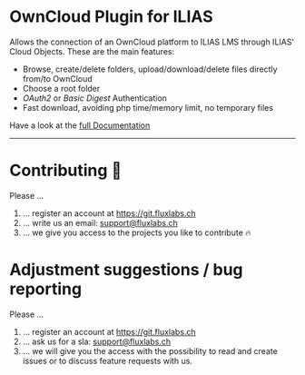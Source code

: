 # OwnCloud Plugin for ILIAS
Allows the connection of an OwnCloud platform to ILIAS LMS through ILIAS' Cloud Objects. These are the main features:
* Browse, create/delete folders, upload/download/delete files directly from/to OwnCloud
* Choose a root folder
* *OAuth2* or *Basic Digest* Authentication
* Fast download, avoiding php time/memory limit, no temporary files

Have a look at the [full Documentation](/doc/Documentation.pdf?raw=true)

***

# Contributing :purple_heart:
Please ...
1. ... register an account at https://git.fluxlabs.ch
2. ... write us an email: support@fluxlabs.ch
3. ... we give you access to the projects you like to contribute :fire:


# Adjustment suggestions / bug reporting
Please ...
1. ... register an account at https://git.fluxlabs.ch
2. ... ask us for a sla: support@fluxlabs.ch
3. ... we will give you the access with the possibility to read and create issues or to discuss feature requests with us.
